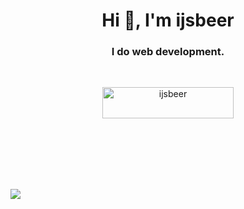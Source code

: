 <h1 align="center">Hi 👋, I'm ijsbeer</h1>
<h3 align="center">I do web development.</h3>

<br>

<p align="center"><a align="center" href="https://www.buymeacoffee.com/ijsbeer"> <img align="center" src="https://cdn.buymeacoffee.com/buttons/v2/default-yellow.png" height="50" width="210" alt="ijsbeer" /></a></p>

<br><br><br><br><br>

<img align="center" src="https://raw.githubusercontent.com/ijsbeerr/ijsbeerr/master/AS0004461_00.gif">
